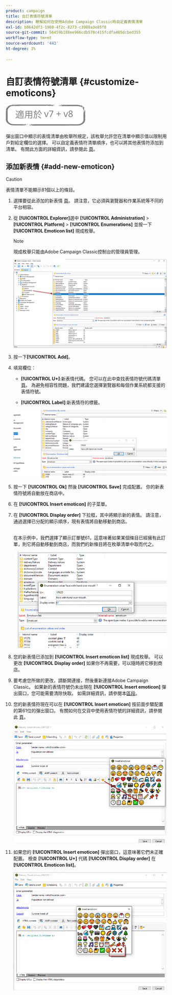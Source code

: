 ```yaml
---
product: campaign
title: 自訂表情符號清單
description: 瞭解如何在使用Adobe Campaign Classic時自定義表情清單
exl-id: b8642df3-1960-4f2c-8273-c3988a3e85f0
source-git-commit: 56459b188ee966cdb578c415fcdfa485dcbed355
workflow-type: tm+mt
source-wordcount: '443'
ht-degree: 3%

---
```


# 自訂表情符號清單 {#customize-emoticons}

![](../../assets/common.svg)

彈出窗口中顯示的表情清單由枚舉所規定，該枚舉允許您在清單中顯示值以限制用戶對給定欄位的選擇。
可以自定義表情符清單順序，也可以將其他表情符添加到清單。
有關此方面的詳細資訊，請參閱此 [頁](defining-the-email-content.md#inserting-emoticons)。

## 添加新表情 {#add-new-emoticon}

>[!CAUTION]
>
>表情清單不能顯示81個以上的條目。

1. 選擇要從此添加的新表情 [頁](https://unicode.org/emoji/charts/full-emoji-list.html)。 請注意，它必須與瀏覽器和作業系統等不同的平台相容。

1. 從 **[!UICONTROL Explorer]**&#x200B;選中 **[!UICONTROL Administration]** > **[!UICONTROL Platform]** > **[!UICONTROL Enumerations]** 並按一下 **[!UICONTROL Emoticon list]** 現成枚舉。

   >[!NOTE]
   >
   >現成枚舉只能由Adobe Campaign Classic控制台的管理員管理。

   ![](assets/emoticon_1.png)

1. 按一下&#x200B;**[!UICONTROL Add]**。

1. 填寫欄位：

   * **[!UICONTROL U+]**:新表情代碼。 您可以在此中查找表情符號代碼清單 [頁](https://unicode.org/emoji/charts/full-emoji-list.html)。
為避免相容性問題，我們建議您選擇瀏覽器和每個作業系統都支援的表情符號。

   * **[!UICONTROL Label]**:新表情符的標籤。

   ![](assets/emoticon_5.png)

1. 按一下 **[!UICONTROL Ok]** 然後 **[!UICONTROL Save]** 完成配置。
你的新表情符號將自動放在商店中。

1. 在 **[!UICONTROL Insert emoticon]** 的子菜單。

1. 在 **[!UICONTROL Display order]** 下拉框，其中將顯示新的表情。 請注意，通過選擇已分配的顯示順序，現有表情將自動移動到商店。

   <br>在本示例中，我們選擇了顯示訂單號61，這意味著如果某個條目已經擁有此訂單，則它將自動移動到商店，而我們的新條目將在枚舉清單中取而代之。

   ![](assets/emoticon_2.png)

1. 您的新表情已添加到 **[!UICONTROL Insert emoticon list]** 現成枚舉。 可以更改 **[!UICONTROL Display order]** 如果你不再需要，可以隨時將它移到商店。

1. 要考慮您所做的更改，請斷開連接，然後重新連接Adobe Campaign Classic。 如果新的表情符號仍未出現在 **[!UICONTROL Insert emoticon]** 彈出窗口，您可能需要清除快取。 如需詳細資訊，請參閱本[區段](../../platform/using/faq-campaign-config.md#perform-soft-cache-clear)。

1. 您的新表情符現在可以在 **[!UICONTROL Insert emoticon]** 按前面步驟配置的第61位的彈出窗口。 有關如何在交貨中使用表情符號的詳細資訊，請參閱此 [頁](defining-the-email-content.md#inserting-emoticons)。

   ![](assets/emoticon_4.png)

1. 如果您的 **[!UICONTROL Insert emoticon]** 彈出窗口，這意味著它們未正確配置。 檢查 **[!UICONTROL U+]** 代碼 **[!UICONTROL Display order]** 在 **[!UICONTROL Emoticon list]**。

   ![](assets/emoticon_6.png)
